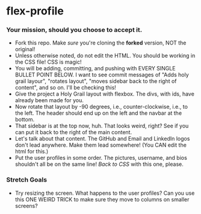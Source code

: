 # flex-profile

### Your mission, should you choose to accept it.

* Fork this repo. Make _sure_ you're cloning the **forked** version, NOT the original!
* Unless otherwise noted, do not edit the HTML. You should be working in the CSS file! CSS is magic!
* You will be adding, committing, and pushing with EVERY SINGLE BULLET POINT BELOW. I want to see commit messages of "Adds holy grail layour", "rotates layout", "moves sidebar back to the right of content", and so on. I'll be checking this!
* Give the project a Holy Grail layout with flexbox. The divs, with ids, have already been made for you.
* Now rotate that layout by -90 degrees, i.e., counter-clockwise, i.e., to the left. The header should end up on the left and the navbar at the bottom.
* That sidebar is at the top now, huh. That looks weird, right? See if you can put it back to the right of the main content.
* Let's talk about that content. The GitHub and Email and LinkedIn logos don't lead anywhere. Make them lead somewhere! (You CAN edit the html for this.)
* Put the user profiles in some order. The pictures, username, and bios shouldn't all be on the same line! _Back to CSS_ with this one, please.

### Stretch Goals

* Try resizing the screen. What happens to the user profiles? Can you use this ONE WEIRD TRICK to make sure they move to columns on smaller screens?